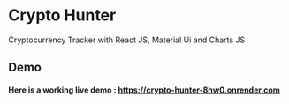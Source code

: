 # Crypto Hunter

Cryptocurrency Tracker with React JS, Material Ui and Charts JS

## Demo

#### Here is a working live demo : https://crypto-hunter-8hw0.onrender.com
